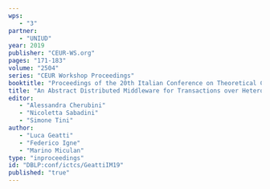 ```yaml
---
wps: 
   - "3"
partner: 
   - "UNIUD"
year: 2019
publisher: "CEUR-WS.org"
pages: "171-183"
volume: "2504"
series: "CEUR Workshop Proceedings"
booktitle: "Proceedings of the 20th Italian Conference on Theoretical Computer Science (ICTCS 2019)"
title: "An Abstract Distributed Middleware for Transactions over Heterogeneous Stores"
editor: 
   - "Alessandra Cherubini"
   - "Nicoletta Sabadini"
   - "Simone Tini"
author: 
   - "Luca Geatti"
   - "Federico Igne"
   - "Marino Miculan"
type: "inproceedings"
id: "DBLP:conf/ictcs/GeattiIM19"
published: "true"
---
```

